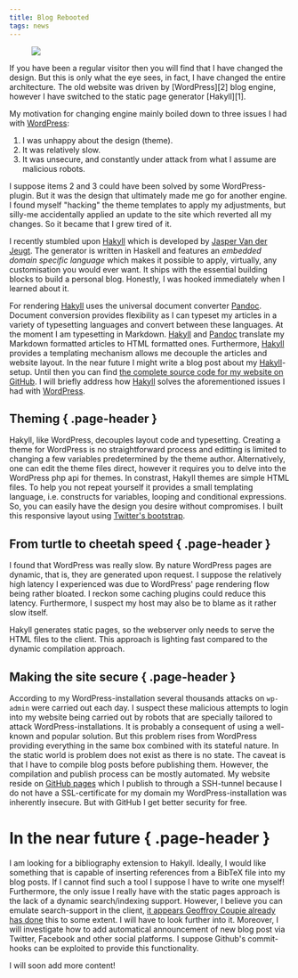 ```yaml
---
title: Blog Rebooted
tags: news
---
```

<figure class="feature-image">
 <img src="http://placehold.it/400x200&text=Hello (again) world" class="img-responsive center-block" />
</figure>
If you have been a regular visitor then you will find that I have changed the design.
But this is only what the eye sees, in fact, I have changed the entire architecture.
The old website was driven by [WordPress][2] blog engine, however I have switched to the static page generator [Hakyll][1].
<!--more-->

My motivation for changing engine mainly boiled down to three issues I had with [WordPress][2]:

1. I was unhappy about the design (theme).
2. It was relatively slow.
3. It was unsecure, and constantly under attack from what I assume are malicious robots.

I suppose items 2 and 3 could have been solved by some WordPress-plugin. But it was the design that ultimately made me go for another engine.
I found myself "hacking" the theme templates to apply my adjustments, but silly-me accidentally applied an update to the site which reverted all my changes.
So it became that I grew tired of it.

I recently stumbled upon [Hakyll][1] which is developed by [Jasper Van der Jeugt](http://jaspervdj.be).
The generator is written in Haskell and features an *embedded domain specific language* which makes it possible to apply, virtually, any customisation you would ever want.
It ships with the essential building blocks to build a personal blog.
Honestly, I was hooked immediately when I learned about it.

For rendering [Hakyll][1] uses the universal document converter [Pandoc][3]. Document conversion provides flexibility as I can typeset my articles in a variety of typesetting languages and convert between these languages. At the moment I am typesetting in Markdown. [Hakyll][1] and [Pandoc][3] translate my Markdown formatted articles to HTML formatted ones. Furthermore, [Hakyll][1] provides a templating mechanism allows me decouple the articles and website layout. In the near future I might write a blog post about my [Hakyll][1]-setup. Until then you can find [the complete source code for my website on GitHub](https://github.com/dhil/dhil.github.io).
I will briefly address how [Hakyll][1] solves the aforementioned issues I had with [WordPress][2].

## Theming { .page-header }
Hakyll, like WordPress, decouples layout code and typesetting. Creating a theme for WordPress is no straightforward process and editting is limited to changing a few variables predetermined by the theme author. Alternatively, one can edit the theme files direct, however it requires you to delve into the WordPress php api for themes.
In constrast, Hakyll themes are simple HTML files. To help you not repeat yourself it provides a small templating language, i.e. constructs for variables, looping and conditional expressions.
So, you can easily have the design you desire without compromises. I built this responsive layout using [Twitter's bootstrap](https://getbootstrap.org).

## From turtle to cheetah speed { .page-header }
I found that WordPress was really slow. By nature WordPress pages are dynamic, that is, they are generated upon request. I suppose the relatively high latency I experienced was due to WordPress' page rendering flow being rather bloated. I reckon some caching plugins could reduce this latency. Furthermore, I suspect my host may also be to blame as it rather slow itself.

Hakyll generates static pages, so the webserver only needs to serve the HTML files to the client. This approach is lighting fast compared to the dynamic compilation approach.

## Making the site secure { .page-header }
According to my WordPress-installation several thousands attacks on `wp-admin` were carried out each day. I suspect these malicious attempts to login into my website being carried out by robots that are specially tailored to attack WordPress-installations. It is probably a consequent of using a well-known and popular solution. But this problem rises from WordPress providing everything in the same box combined with its stateful nature. In the static world is problem does not exist as there is no state.
The caveat is that I have to compile blog posts before publishing them. However, the compilation and publish process can be mostly automated. My website reside on [GitHub pages](https://pages.github.com/) which I publish to through a SSH-tunnel because I do not have a SSL-certificate for my domain my WordPress-installation was inherently insecure. But with GitHub I get better security for free.


# In the near future { .page-header }
I am looking for a bibliography extension to Hakyll. Ideally, I would like something that is capable of inserting references from a BibTeX file into my blog posts. If I cannot find such a tool I suppose I have to write one myself! Furthermore, the only issue I really have with the static pages approach is the lack of a dynamic search/indexing support. However, I believe you can emulate search-support in the client, [it appears Geoffroy Coupie already has done](https://github.com/Geal/hakyll-search-prototype) this to some extent. I will have to look further into it. Moreover, I will investigate how to add automatical announcement of new blog post via Twitter, Facebook and other social platforms. I suppose Github's commit-hooks can be exploited to provide this functionality.

I will soon add more content!

[1]: http://jaspervdj.be/hakyll/
[2]: https://www.wordpress.com
[3]: http://pandoc.org